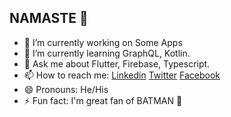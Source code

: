 ## NAMASTE 🙏

- 🔭 I’m currently working on Some Apps
- 🌱 I’m currently learning GraphQL, Kotlin.
- 💬 Ask me about Flutter, Firebase, Typescript.
- 📫 How to reach me:  [Linkedin](https://www.linkedin.com/in/gaurav-jajoo-9847b01a5/) [Twitter](https://twitter.com/gjj2019) [Facebook](https://www.facebook.com/gaurav.jajoo.71) 
- 😄 Pronouns: He/His
- ⚡ Fun fact: I'm great fan of BATMAN 🦇
